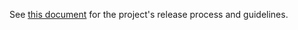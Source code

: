 See [this document](https://github.com/dapr/community/blob/master/release-process.md) for the project's release process and guidelines.
